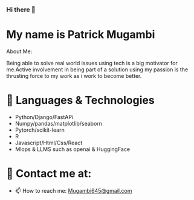### Hi there 👋

# My name is Patrick Mugambi
<!--
**Mugambi645/Mugambi645** is a ✨ _special_ ✨ repository because its `README.md` (this file) appears on your GitHub profile.
-->
About Me:

Being able to solve real world issues using tech is a big motivator for me.Active involvement in being part of a solution using my passion is the thrusting force to my work as i work to become better.

# 🔭 Languages & Technologies

 - Python/Django/FastAPi
 - Numpy/pandas/matplotlib/seaborn
 - Pytorch/scikit-learn
 - R
 - Javascript/Html/Css/React
 - Mlops & LLMS such as openai & HuggingFace
# 💬 Contact me at:
- 📫 How to reach me: Mugambi645@gmail.com

